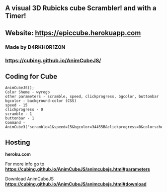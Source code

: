 ## A visual 3D Rubicks cube Scrambler! and with a Timer!
## Website: https://epiccube.herokuapp.com


### Made by D4RKH0R1Z0N

### https://cubing.github.io/AnimCubeJS/

## Coding for Cube

```
AnimCubeJS();
Color Sheme - wyrogb
other parameters - scramble, speed, clickprogress, bgcolor, buttonbar
bgcolor - background-color (CSS)
speed - 15
clickprogress - 0
scramble - 1
buttonbar - 1
Command -
AnimCube3("scramble=1&speed=15&bgcolor=34455B&clickprogress=0&colorscheme=wyrogb&buttonbar=2")
```

## Hosting

**heroku.com**

For more info go to **https://cubing.github.io/AnimCubeJS/animcubejs.html#parameters**

Download AnimCubeJS **https://cubing.github.io/AnimCubeJS/animcubejs.html#download**
